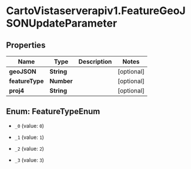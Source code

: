 # CartoVistaserverapiv1.FeatureGeoJSONUpdateParameter

## Properties
Name | Type | Description | Notes
------------ | ------------- | ------------- | -------------
**geoJSON** | **String** |  | [optional] 
**featureType** | **Number** |  | [optional] 
**proj4** | **String** |  | [optional] 


<a name="FeatureTypeEnum"></a>
## Enum: FeatureTypeEnum


* `_0` (value: `0`)

* `_1` (value: `1`)

* `_2` (value: `2`)

* `_3` (value: `3`)




